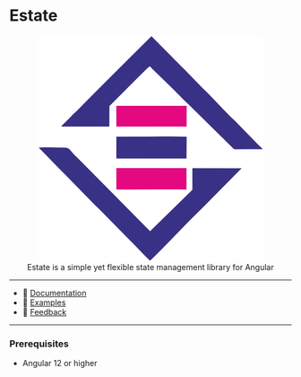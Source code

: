 # Estate

<p align="center">
  <img src="https://github.com/ng-estate/store/raw/master/assets/logo-with-background.png" alt="logo" />
  <br />
  Estate is a simple yet flexible state management library for Angular
</p>

---

- 📄 [Documentation](https://github.com/ng-estate/store#docs)
- 📖 [Examples](https://github.com/ng-estate/store/tree/master/examples)
- 👋 [Feedback](https://github.com/ng-estate/store/pull/1)

---

### Prerequisites

- Angular 12 or higher
